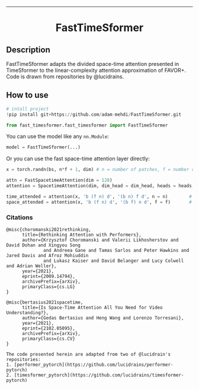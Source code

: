 ---

<div align="center">    
 
# FastTimeSformer

</div>
 
## Description   
FastTimeSformer adapts the divided space-time attention presented in TimeSformer to the linear-complexity attention approximation of FAVOR+. Code is drawn from repositories by @lucidrains.

## How to use   
```python
# intall project   
!pip install git+https://github.com/adam-mehdi/FastTimeSformer.git

from fast_timesformer.fast_timesformer import FastTimeSformer
```

You can use the model like any `nn.Module`:

```python
model = FastTimeSformer(...)
```

Or you can use the fast space-time attention layer directly:

```python
x = torch.randn(bs, n*f + 1, dim) # n = number of patches, f = number of frames

attn = FastSpacetimeAttention(dim = 128)
attention = SpacetimeAttention(dim, dim_head = dim_head, heads = heads, dropout = dropout)

time_attended = attention(x, 'b (f n) d', '(b n) f d', n = n)        # attention across frames
space_attended = attention(x, 'b (f n) d', '(b f) n d', f = f)       # attention across patches
```

### Citations
```
@misc{choromanski2021rethinking,
      title={Rethinking Attention with Performers}, 
      author={Krzysztof Choromanski and Valerii Likhosherstov and David Dohan and Xingyou Song 
              and Andreea Gane and Tamas Sarlos and Peter Hawkins and Jared Davis and Afroz Mohiuddin 
              and Lukasz Kaiser and David Belanger and Lucy Colwell and Adrian Weller},
      year={2021},
      eprint={2009.14794},
      archivePrefix={arXiv},
      primaryClass={cs.LG}
}

@misc{bertasius2021spacetime,
      title={Is Space-Time Attention All You Need for Video Understanding?}, 
      author={Gedas Bertasius and Heng Wang and Lorenzo Torresani},
      year={2021},
      eprint={2102.05095},
      archivePrefix={arXiv},
      primaryClass={cs.CV}
}

The code presented herein are adapted from two of @lucidrain's repositories:
1. [performer_pytorch](https://github.com/lucidrains/performer-pytorch)
2. [timesformer_pytorch](https://github.com/lucidrains/timesformer-pytorch)

```   
